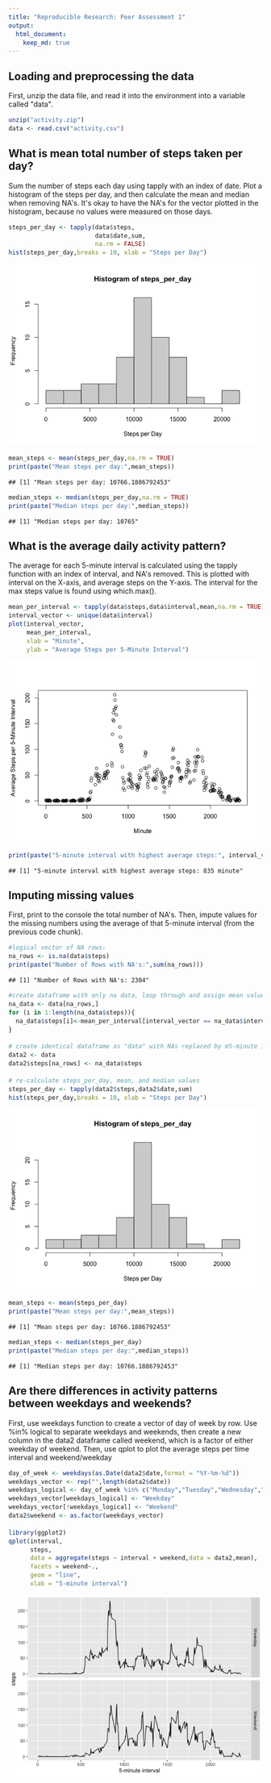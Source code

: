 ```yaml
---
title: "Reproducible Research: Peer Assessment 1"
output: 
  html_document:
    keep_md: true
---
```


## Loading and preprocessing the data
First, unzip the data file, and read it into the environment into a variable called "data".


```r
unzip("activity.zip")
data <- read.csv("activity.csv")
```

## What is mean total number of steps taken per day?
Sum the number of steps each day using tapply with an index of date. Plot a histogram of the steps per day, and then calculate the mean and median when removing NA's. It's okay to have the NA's for the vector plotted in the histogram, because no values were measured on those days.


```r
steps_per_day <- tapply(data$steps,
                        data$date,sum,
                        na.rm = FALSE)
hist(steps_per_day,breaks = 10, xlab = "Steps per Day")
```

![](PA1_template_files/figure-html/StepsperDay-1.png)<!-- -->

```r
mean_steps <- mean(steps_per_day,na.rm = TRUE)
print(paste("Mean steps per day:",mean_steps))
```

```
## [1] "Mean steps per day: 10766.1886792453"
```

```r
median_steps <- median(steps_per_day,na.rm = TRUE)
print(paste("Median steps per day:",median_steps))
```

```
## [1] "Median steps per day: 10765"
```


## What is the average daily activity pattern?
The average for each 5-minute interval is calculated using the tapply function with an index of interval, and NA's removed. This is plotted with interval on the X-axis, and average steps on the Y-axis. The interval for the max steps value is found using which.max().

```r
mean_per_interval <- tapply(data$steps,data$interval,mean,na.rm = TRUE)
interval_vector <- unique(data$interval)
plot(interval_vector,
     mean_per_interval,
     xlab = "Minute",
     ylab = "Average Steps per 5-Minute Interval")
```

![](PA1_template_files/figure-html/AverageDailyPattern-1.png)<!-- -->

```r
print(paste("5-minute interval with highest average steps:", interval_vector[which.max(mean_per_interval)],"minute"))
```

```
## [1] "5-minute interval with highest average steps: 835 minute"
```
## Imputing missing values
First, print to the console the total number of NA's. Then, impute values for the missing numbers using the average of that 5-minute interval (from the previous code chunk).

```r
#logical vector of NA rows:
na_rows <- is.na(data$steps)
print(paste("Number of Rows with NA's:",sum(na_rows)))
```

```
## [1] "Number of Rows with NA's: 2304"
```

```r
#create dataframe with only na data, loop through and assign mean value by interval. This could be done in one line, but is easier to read in a for loop
na_data <- data[na_rows,]
for (i in 1:length(na_data$steps)){
  na_data$steps[i]<-mean_per_interval[interval_vector == na_data$interval[i]]
}

# create identical dataframe as "data" with NAs replaced by m5-minute interval means
data2 <- data
data2$steps[na_rows] <- na_data$steps

# re-calculate steps_per_day, mean, and median values
steps_per_day <- tapply(data2$steps,data2$date,sum)
hist(steps_per_day,breaks = 10, xlab = "Steps per Day")
```

![](PA1_template_files/figure-html/Imputing-1.png)<!-- -->

```r
mean_steps <- mean(steps_per_day)
print(paste("Mean steps per day:",mean_steps))
```

```
## [1] "Mean steps per day: 10766.1886792453"
```

```r
median_steps <- median(steps_per_day)
print(paste("Median steps per day:",median_steps))
```

```
## [1] "Median steps per day: 10766.1886792453"
```
## Are there differences in activity patterns between weekdays and weekends?
First, use weekdays function to create a vector of day of week by row. Use %in% logical to separate weekdays and weekends, then create a new column in the data2 dataframe called weekend, which is a factor of either weekday of weekend. Then, use qplot to plot the average steps per time interval and weekend/weekday

```r
day_of_week <- weekdays(as.Date(data2$date,format = "%Y-%m-%d"))
weekdays_vector <- rep("",length(data2$date))
weekdays_logical <- day_of_week %in% c("Monday","Tuesday","Wednesday","Thursday","Friday")
weekdays_vector[weekdays_logical] <- "Weekday"
weekdays_vector[!weekdays_logical] <- "Weekend"
data2$weekend <- as.factor(weekdays_vector)

library(ggplot2)
qplot(interval,
      steps,
      data = aggregate(steps ~ interval + weekend,data = data2,mean),
      facets = weekend~.,
      geom = "line",
      xlab = "5-minute interval")
```

![](PA1_template_files/figure-html/WeekdayvsWeekend-1.png)<!-- -->



